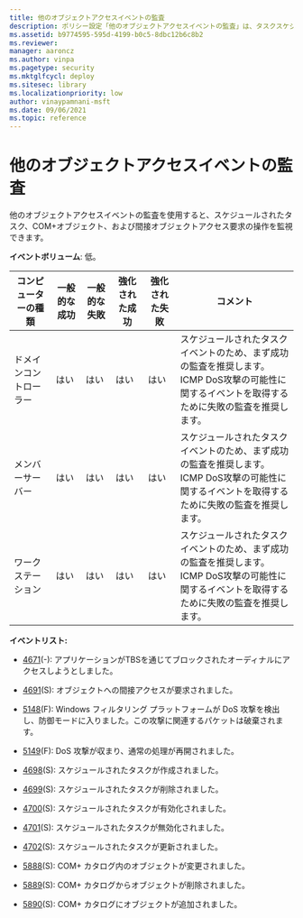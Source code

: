 ```yaml
---
title: 他のオブジェクトアクセスイベントの監査
description: ポリシー設定「他のオブジェクトアクセスイベントの監査」は、タスクスケジューラのジョブやCOM+オブジェクトの管理に関する監査イベントが生成されるかどうかを決定します。
ms.assetid: b9774595-595d-4199-b0c5-8dbc12b6c8b2
ms.reviewer: 
manager: aaroncz
ms.author: vinpa
ms.pagetype: security
ms.mktglfcycl: deploy
ms.sitesec: library
ms.localizationpriority: low
author: vinaypamnani-msft
ms.date: 09/06/2021
ms.topic: reference
---
```


# 他のオブジェクトアクセスイベントの監査

他のオブジェクトアクセスイベントの監査を使用すると、スケジュールされたタスク、COM+オブジェクト、および間接オブジェクトアクセス要求の操作を監視できます。

**イベントボリューム**: 低。

| コンピューターの種類 | 一般的な成功 | 一般的な失敗 | 強化された成功 | 強化された失敗 | コメント                                                                                                                                                           |
|-----------------------|---------------|---------------|------------------|------------------|--------------------------------------------------------------------------------------------------------------------------------------------------------------------|
| ドメインコントローラー | はい          | はい          | はい             | はい             | スケジュールされたタスクイベントのため、まず成功の監査を推奨します。<br>ICMP DoS攻撃の可能性に関するイベントを取得するために失敗の監査を推奨します。 |
| メンバーサーバー     | はい          | はい          | はい             | はい             | スケジュールされたタスクイベントのため、まず成功の監査を推奨します。<br>ICMP DoS攻撃の可能性に関するイベントを取得するために失敗の監査を推奨します。 |
| ワークステーション   | はい          | はい          | はい             | はい             | スケジュールされたタスクイベントのため、まず成功の監査を推奨します。<br>ICMP DoS攻撃の可能性に関するイベントを取得するために失敗の監査を推奨します。 |

**イベントリスト:**

-   [4671](event-4671.md)(-): アプリケーションがTBSを通じてブロックされたオーディナルにアクセスしようとしました。

-   [4691](event-4691.md)(S): オブジェクトへの間接アクセスが要求されました。

-   [5148](event-5148.md)(F): Windows フィルタリング プラットフォームが DoS 攻撃を検出し、防御モードに入りました。この攻撃に関連するパケットは破棄されます。

-   [5149](event-5149.md)(F): DoS 攻撃が収まり、通常の処理が再開されました。

-   [4698](event-4698.md)(S): スケジュールされたタスクが作成されました。

-   [4699](event-4699.md)(S): スケジュールされたタスクが削除されました。

-   [4700](event-4700.md)(S): スケジュールされたタスクが有効化されました。

-   [4701](event-4701.md)(S): スケジュールされたタスクが無効化されました。

-   [4702](event-4702.md)(S): スケジュールされたタスクが更新されました。

-   [5888](event-5888.md)(S): COM+ カタログ内のオブジェクトが変更されました。

-   [5889](event-5889.md)(S): COM+ カタログからオブジェクトが削除されました。

-   [5890](event-5890.md)(S): COM+ カタログにオブジェクトが追加されました。
